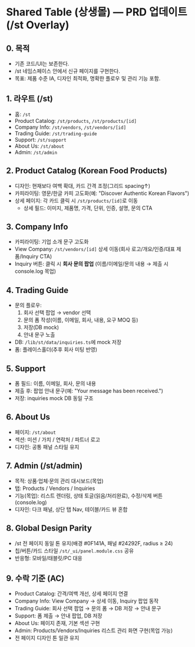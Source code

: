 # Shared Table (상생몰) — PRD 업데이트 (/st Overlay)

## 0. 목적
- 기존 코드/UI는 보존한다.
- /st 네임스페이스 안에서 신규 페이지를 구현한다.
- 목표: 제품 수준 IA, 디자인 최적화, 명확한 플로우 및 관리 기능 포함.

## 1. 라우트 (/st)
- 홈: `/st`
- Product Catalog: `/st/products`, `/st/products/[id]`
- Company Info: `/st/vendors`, `/st/vendors/[id]`
- Trading Guide: `/st/trading-guide`
- Support: `/st/support`
- About Us: `/st/about`
- Admin: `/st/admin`

## 2. Product Catalog (Korean Food Products)
- 디자인: 현재보다 여백 확대, 카드 간격 조정(그리드 spacing↑)
- 카피라이팅: 영문/한글 카피 고도화(예: "Discover Authentic Korean Flavors")
- 상세 페이지: 각 카드 클릭 시 `/st/products/[id]`로 이동
  - 상세 필드: 이미지, 제품명, 가격, 단위, 인증, 설명, 문의 CTA

## 3. Company Info
- 카피라이팅: 기업 소개 문구 고도화
- View Company: `/st/vendors/[id]` 상세 이동(회사 로고/개요/인증/대표 제품/Inquiry CTA)
- Inquiry 버튼: 클릭 시 **회사 문의 팝업** (이름/이메일/문의 내용 → 제출 시 console.log 목업)

## 4. Trading Guide
- 문의 플로우:
  1) 회사 선택 팝업 → vendor 선택
  2) 문의 폼 작성(이름, 이메일, 회사, 내용, 요구 MOQ 등)
  3) 저장(DB mock)
  4) 안내 문구 노출
- DB: `/lib/st/data/inquiries.ts`에 mock 저장
- 폼: 플레이스홀더(추후 회사 미팅 반영)

## 5. Support
- 폼 필드: 이름, 이메일, 회사, 문의 내용
- 제출 후: 팝업 안내 문구(예: "Your message has been received.")
- 저장: inquiries mock DB 동일 구조

## 6. About Us
- 페이지: `/st/about`
- 섹션: 미션 / 가치 / 연락처 / 파트너 로고
- 디자인: 공통 패널 스타일 유지

## 7. Admin (/st/admin)
- 목적: 상품·업체·문의 관리 대시보드(목업)
- 탭: Products / Vendors / Inquiries
- 기능(목업): 리스트 렌더링, 상태 토글(읽음/처리완료), 수정/삭제 버튼(console.log)
- 디자인: 다크 패널, 상단 탭 Nav, 테이블/카드 뷰 혼합

## 8. Global Design Parity
- /st 전 페이지 동일 톤 유지(배경 #0F141A, 패널 #24292F, radius ≥ 24)
- 칩/버튼/카드 스타일 `/st/_ui/panel.module.css` 공유
- 반응형: 모바일/태블릿/PC 대응

## 9. 수락 기준 (AC)
- Product Catalog: 간격/여백 개선, 상세 페이지 연결
- Company Info: View Company → 상세 이동, Inquiry 팝업 동작
- Trading Guide: 회사 선택 팝업 → 문의 폼 → DB 저장 → 안내 문구
- Support: 폼 제출 → 안내 팝업, DB 저장
- About Us: 페이지 존재, 기본 섹션 구현
- Admin: Products/Vendors/Inquiries 리스트 관리 화면 구현(목업 가능)
- 전 페이지 디자인 톤 일관 유지

